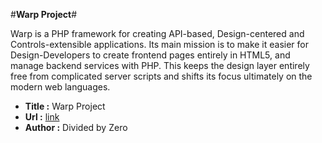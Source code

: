 #**Warp Project**#

Warp is a PHP framework for creating API-based, Design-centered and Controls-extensible applications. Its main
mission is to make it easier for Design-Developers to create frontend pages entirely in HTML5, and manage backend services with PHP. This
keeps the design layer entirely free from complicated server scripts and shifts its focus ultimately on the modern web languages.

* **Title :** Warp Project
* **Url :** [link](http://warp.me)
* **Author :** Divided by Zero
